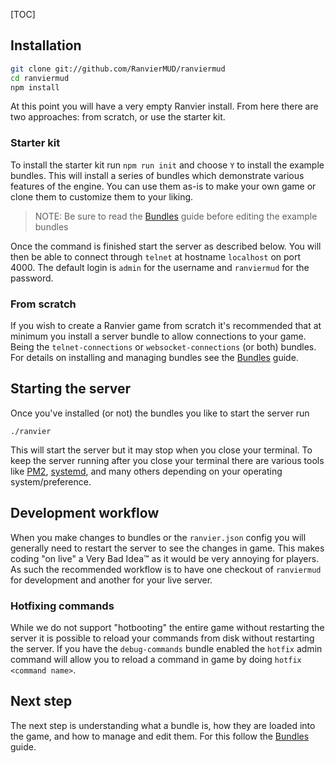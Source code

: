 [TOC]

## Installation

```sh
git clone git://github.com/RanvierMUD/ranviermud
cd ranviermud
npm install
```

At this point you will have a very empty Ranvier install. From here there are two approaches: from scratch, or use the
starter kit.

### Starter kit

To install the starter kit run `npm run init` and choose `Y` to install the example bundles. This will install a series
of bundles which demonstrate various features of the engine. You can use them as-is to make your own game or clone them
to customize them to your liking.

> NOTE: Be sure to read the [Bundles](extending/bundles.md) guide before editing the example bundles

Once the command is finished start the server as described below. You will then be able to connect through `telnet`
at hostname `localhost` on port 4000. The default login is `admin` for the username and `ranviermud` for the password.

### From scratch

If you wish to create a Ranvier game from scratch it's recommended that at minimum you install a server bundle to
allow connections to your game. Being the `telnet-connections` or `websocket-connections` (or both) bundles. For details
on installing and managing bundles see the [Bundles](extending/bundles.md) guide.

## Starting the server

Once you've installed (or not) the bundles you like to start the server run

```
./ranvier
```

This will start the server but it may stop when you close your terminal. To keep the server running after you close your
terminal there are various tools like [PM2](http://pm2.keymetrics.io/),
[systemd](https://nodesource.com/blog/running-your-node-js-app-with-systemd-part-1/), and many others depending on your
operating system/preference.

## Development workflow

When you make changes to bundles or the `ranvier.json` config you will generally need to restart the server to see the
changes in game. This makes coding "on live" a Very Bad Idea&trade; as it would be very annoying for players. As such
the recommended workflow is to have one checkout of `ranviermud` for development and another for your live server.

### Hotfixing commands

While we do not support "hotbooting" the entire game without restarting the server it is possible to reload your
commands from disk without restarting the server. If you have the `debug-commands` bundle enabled the `hotfix`
admin command will allow you to reload a command in game by doing `hotfix <command name>`.


## Next step

The next step is understanding what a bundle is, how they are loaded into the game, and how to manage and edit them. For
this follow the [Bundles](extending/bundles.md) guide.
